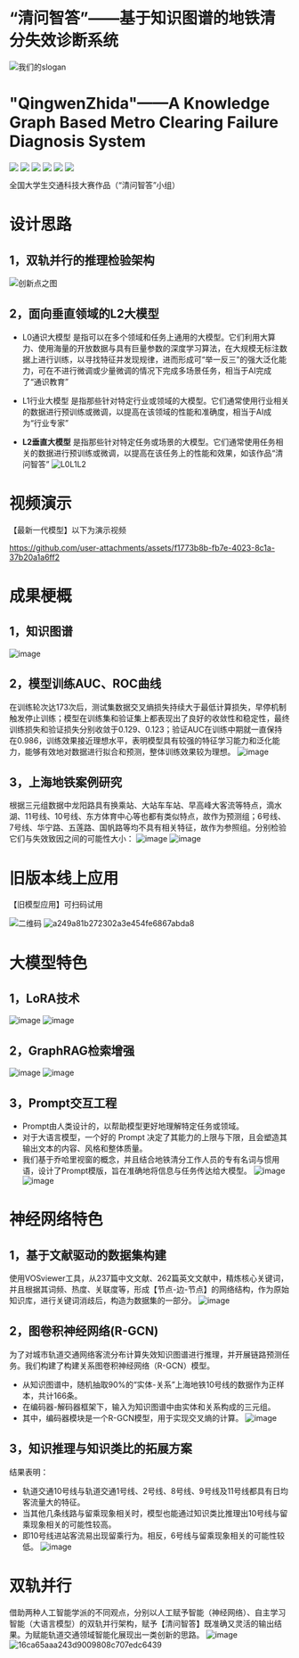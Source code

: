 # “清问智答”——基于知识图谱的地铁清分失效诊断系统
![我们的slogan](https://github.com/user-attachments/assets/4de8519e-25d0-4751-b5fd-70a2892906ed)
# "QingwenZhida"——A Knowledge Graph Based Metro Clearing Failure Diagnosis System
<a href="https://github.com/weyumm" target="_blank"><img  align=center src="https://img.shields.io/badge/项目介绍-Qfzd-%2316ff47?style=flat"/></a>    <a href="[https://space.bilibili.com/347006675](https://www.bilibili.com/video/BV1GVdwYMENa/?vd_source=17829e412fbf48cecf092ac260acc65b)" target="_blank"><img  align=center src="https://img.shields.io/badge/演示视频-Qfzd-%2324f9a6?style=flat"/></a>    <a href="https://gitee.com/weyumm" target="_blank"><img  align=center src="https://img.shields.io/badge/gitee-代码仓库-%2324eff9?style=flat"/></a>    <a href="https://gitlab.com/weyumm" target="_blank"><img  align=center src="https://img.shields.io/badge/gitlab-模型备份-%233ab7f2?style=flat"/></a>    <a href="https://modelscope.cn/profile/weiyumm" target="_blank"><img  align=center src="https://img.shields.io/badge/modelscope-魔塔社区-%23a73af2?style=flat"/></a>    <a href="https://weyumm.github.io/" target="_blank"><img  align=center src="https://img.shields.io/badge/Blog-技术博客-%23f283f0?style=flat"/></a>

全国大学生交通科技大赛作品（“清问智答”小组）

# 设计思路
## 1，双轨并行的推理检验架构
![创新点之图](https://github.com/user-attachments/assets/c7ce0fb8-8f28-4ded-a04e-bb8707a0d494)

## 2，面向垂直领域的L2大模型
- L0通识大模型 是指可以在多个领域和任务上通用的大模型。它们利用大算力、使用海量的开放数据与具有巨量参数的深度学习算法，在大规模无标注数据上进行训练，以寻找特征并发现规律，进而形成可“举一反三”的强大泛化能力，可在不进行微调或少量微调的情况下完成多场景任务，相当于AI完成了“通识教育”

- L1行业大模型 是指那些针对特定行业或领域的大模型。它们通常使用行业相关的数据进行预训练或微调，以提高在该领域的性能和准确度，相当于AI成为“行业专家”
  
- **L2垂直大模型** 是指那些针对特定任务或场景的大模型。它们通常使用任务相关的数据进行预训练或微调，以提高在该任务上的性能和效果，如该作品“清问智答”
![L0L1L2](https://github.com/user-attachments/assets/986a7b24-def7-4604-b5dd-956b3d463ce2)

# 视频演示
【最新一代模型】以下为演示视频

https://github.com/user-attachments/assets/f1773b8b-fb7e-4023-8c1a-37b20a1a6ff2

# 成果梗概
## 1，知识图谱
![image](https://github.com/user-attachments/assets/56691d97-0163-483d-827b-ca0a67343d94)

## 2，模型训练AUC、ROC曲线
在训练轮次达173次后，测试集数据交叉熵损失持续大于最低计算损失，早停机制触发停止训练；模型在训练集和验证集上都表现出了良好的收敛性和稳定性，最终训练损失和验证损失分别收敛于0.129、0.123；验证AUC在训练中期就一直保持在0.986，训练效果接近理想水平，表明模型具有较强的特征学习能力和泛化能力，能够有效地对数据进行拟合和预测，整体训练效果较为理想。
![image](https://github.com/user-attachments/assets/6df7f2c4-b692-44f8-ad75-a7257b9c5cb8)

## 3，上海地铁案例研究
根据三元组数据中龙阳路具有换乘站、大站车车站、早高峰大客流等特点，滴水湖、11号线、10号线、东方体育中心等也都有类似特点，故作为预测组；6号线、7号线、华宁路、五莲路、国帆路等均不具有相关特征，故作为参照组。分别检验它们与失效致因之间的可能性大小：
![image](https://github.com/user-attachments/assets/23cd55d3-c723-4e66-ae39-6240a37f1408)
![image](https://github.com/user-attachments/assets/4f0cff35-c994-403e-a648-1dadf280918c)


# 旧版本线上应用
【旧模型应用】可扫码试用

![二维码](https://github.com/user-attachments/assets/7beacdaa-ae4d-4169-9eb9-6572995bd528)
![a249a81b272302a3e454fe6867abda8](https://github.com/user-attachments/assets/74c9d939-e5b9-4e17-be0b-146bd9dd12db)

# 大模型特色
## 1，LoRA技术
![image](https://github.com/user-attachments/assets/3347aa51-ffba-4632-9046-35db6d8adf18)
![image](https://github.com/user-attachments/assets/6777d2b1-d78e-4c82-851c-d9d516edb290)

## 2，GraphRAG检索增强
![image](https://github.com/user-attachments/assets/1989addc-a655-4549-b704-376e4f288fc2)
![image](https://github.com/user-attachments/assets/80ad6974-d8f8-410c-a384-e6c1c1a4001b)
## 3，Prompt交互工程
- Prompt由人类设计的，以帮助模型更好地理解特定任务或领域。
- 对于大语言模型，一个好的 Prompt 决定了其能力的上限与下限，且会塑造其输出文本的内容、风格和整体质量。
- 我们基于乔哈里视窗的概念，并且结合地铁清分工作人员的专有名词与惯用语，设计了Prompt模版，旨在准确地将信息与任务传达给大模型。
![image](https://github.com/user-attachments/assets/67afdec5-9d8e-4407-85cd-6851c0e63212)
![image](https://github.com/user-attachments/assets/88ff693f-4a99-4a4c-aa65-392f6e37383b)

# 神经网络特色
## 1，基于文献驱动的数据集构建
使用VOSviewer工具，从237篇中文文献、262篇英文文献中，精炼核心关键词，并且根据其词频、热度、关联度等，形成【节点-边-节点】的网络结构，作为原始知识库，进行关键词消歧后，构造为数据集的一部分。
![image](https://github.com/user-attachments/assets/630c144d-7916-4050-8bb5-9fd92d546932)
## 2，图卷积神经网络(R-GCN)
为了对城市轨道交通网络客流分布计算失效知识图谱进行推理，并开展链路预测任务。我们构建了构建关系图卷积神经网络（R-GCN）模型。

- 从知识图谱中，随机抽取90%的“实体-关系”上海地铁10号线的数据作为正样本，共计166条。
- 在编码器-解码器框架下，输入为知识图谱中由实体和关系构成的三元组。
- 其中，编码器模块是一个R-GCN模型，用于实现交叉熵的计算。
![image](https://github.com/user-attachments/assets/c3a44c17-4619-40f7-b0df-31300065a801)
## 3，知识推理与知识类比的拓展方案
结果表明：

- 轨道交通10号线与轨道交通1号线、2号线、8号线、9号线及11号线都具有日均客流量大的特征。
- 当其他几条线路与留乘现象相关时，模型也能通过知识类比推理出10号线与留乘现象相关的可能性较高。
- 即10号线进站客流易出现留乘行为。相反，6号线与留乘现象相关的可能性较低。
![image](https://github.com/user-attachments/assets/2ca092aa-3c5e-4d21-a0fb-be0cbb4b3926)

# 双轨并行
借助两种人工智能学派的不同观点，分别以人工赋予智能（神经网络）、自主学习智能（大语言模型）的双轨并行架构，赋予【清问智答】既准确又灵活的输出结果。为赋能轨道交通领域智能化展现出一类创新的思路。
![image](https://github.com/user-attachments/assets/f17d7de7-4588-425a-9067-5f2f5106adc4)
![16ca65aaa243d9009808c707edc6439](https://github.com/user-attachments/assets/48da59bc-1b59-419d-a109-c86ab1a514ef)





